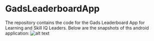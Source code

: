 # GadsLeaderboardApp
The repository contains the code for the Gads Leaderboard App for Learning and Skill IQ Leaders.
Below are the snapshots of ths android application:
![alt text](https://res.cloudinary.com/tidobrown/image/upload/v1599851485/Screenshot_20200905_150044_com.etido.gadsleaderboardapp_qbxari.jpg)







